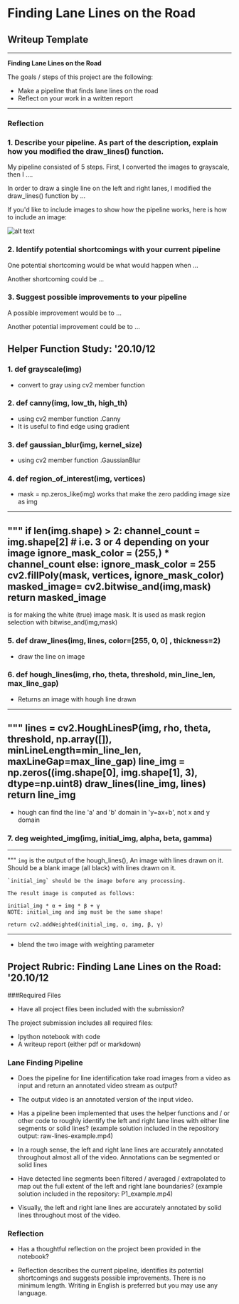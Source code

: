 # **Finding Lane Lines on the Road** 

## Writeup Template


---

**Finding Lane Lines on the Road**

The goals / steps of this project are the following:
* Make a pipeline that finds lane lines on the road
* Reflect on your work in a written report


[//]: # (Image References)

[image1]: ./examples/grayscale.jpg "Grayscale"

---



### Reflection

### 1. Describe your pipeline. As part of the description, explain how you modified the draw_lines() function.

My pipeline consisted of 5 steps. First, I converted the images to grayscale, then I .... 

In order to draw a single line on the left and right lanes, I modified the draw_lines() function by ...

If you'd like to include images to show how the pipeline works, here is how to include an image: 

![alt text][image1]


### 2. Identify potential shortcomings with your current pipeline


One potential shortcoming would be what would happen when ... 

Another shortcoming could be ...


### 3. Suggest possible improvements to your pipeline

A possible improvement would be to ...

Another potential improvement could be to ...


## Helper Function Study: '20.10/12

### 1. def grayscale(img)
* convert to gray using cv2 member function

### 2. def canny(img, low_th, high_th)
* using cv2 member function .Canny
* It is useful to find edge using gradient

### 3. def gaussian_blur(img, kernel_size)
* using cv2 member function .GaussianBlur

### 4. def region_of_interest(img, vertices)
* mask = np.zeros_like(img) works that make the zero padding image size as img
---
 """
if len(img.shape) > 2:
        channel_count = img.shape[2]  # i.e. 3 or 4 depending on your image
        ignore_mask_color = (255,) * channel_count
    else:
        ignore_mask_color = 255
cv2.fillPoly(mask, vertices, ignore_mask_color)
masked_image= cv2.bitwise_and(img,mask)
return masked_image
---
is for making the white (true) image mask. It is used as mask region selection with bitwise_and(img,mask)

### 5. def draw_lines(img, lines, color=[255, 0, 0] , thickness=2)
* draw the line on image

### 6. def hough_lines(img, rho, theta, threshold, min_line_len, max_line_gap)
* Returns an image with hough line drawn
---
 """
lines = cv2.HoughLinesP(img, rho, theta, threshold, np.array([]), minLineLength=min_line_len, maxLineGap=max_line_gap)
    line_img = np.zeros((img.shape[0], img.shape[1], 3), dtype=np.uint8)
    draw_lines(line_img, lines)
    return line_img
---
* hough can find the line 'a' and 'b' domain in 'y=ax+b', not x and y domain

### 7. deg weighted_img(img, initial_img, alpha, beta, gamma) 
---
 """
    `img` is the output of the hough_lines(), An image with lines drawn on it.
    Should be a blank image (all black) with lines drawn on it.
    
    `initial_img` should be the image before any processing.
    
    The result image is computed as follows:
    
    initial_img * α + img * β + γ
    NOTE: initial_img and img must be the same shape!
    
    return cv2.addWeighted(initial_img, α, img, β, γ)
---
* blend the two image with weighting parameter



## Project Rubric: Finding Lane Lines on the Road: '20.10/12

###Required Files

- Have all project files been included with the submission?

The project submission includes all required files:
* Ipython notebook with code
* A writeup report (either pdf or markdown)


### Lane Finding Pipeline

- Does the pipeline for line identification take road images from a video as input and return an annotated video stream as output?
* The output video is an annotated version of the input video.

- Has a pipeline been implemented that uses the helper functions and / or other code to roughly identify the left and right lane lines with either line segments or solid lines? (example solution included in the repository output: raw-lines-example.mp4)
* In a rough sense, the left and right lane lines are accurately annotated throughout almost all of the video. Annotations can be segmented or solid lines

- Have detected line segments been filtered / averaged / extrapolated to map out the full extent of the left and right lane boundaries? (example solution included in the repository: P1_example.mp4)
* Visually, the left and right lane lines are accurately annotated by solid lines throughout most of the video.

### Reflection

- Has a thoughtful reflection on the project been provided in the notebook?
* Reflection describes the current pipeline, identifies its potential shortcomings and suggests possible improvements. There is no minimum length. Writing in English is preferred but you may use any language.



